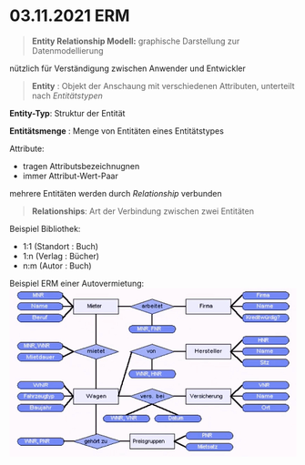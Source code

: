 # 03.11.2021 ERM



> **Entity Relationship Modell:** graphische  Darstellung zur Datenmodellierung

nützlich für Verständigung zwischen Anwender und Entwickler



> **Entity** : Objekt der Anschaung mit verschiedenen Attributen, unterteilt nach *Entitätstypen* 

**Entity-Typ**: Struktur der Entität

**Entitätsmenge** : Menge von Entitäten eines Entitätstypes

Attribute:

- tragen Attributsbezeichnugnen
- immer Attribut-Wert-Paar

mehrere Entitäten werden durch *Relationship* verbunden



> **Relationships**: Art der Verbindung zwischen zwei Entitäten

Beispiel Bibliothek:

- 1:1 (Standort : Buch)
- 1:n (Verlag : Bücher)
- n:m (Autor : Buch)



Beispiel ERM einer Autovermietung: ![21-11-03-16-40](../images/21-11-03-16-40.jpg)



